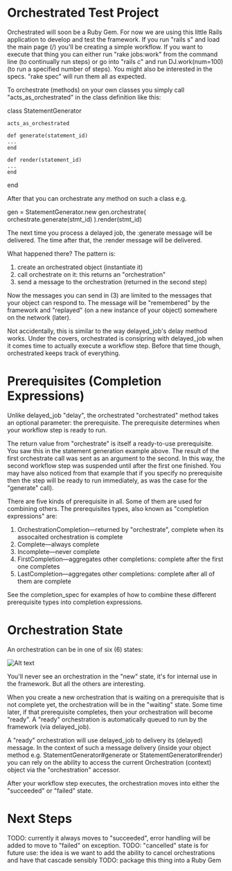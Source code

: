 Orchestrated Test Project
=========================

Orchestrated will soon be a Ruby Gem. For now we are using this little Rails application to develop and test the framework. If you run "rails s" and load the main page (/) you'll be creating a simple workflow. If you want to execute that thing you can either run "rake jobs:work" from the command line (to continually run steps) or go into "rails c" and run DJ.work(num=100) (to run a specified number of steps). You might also be interested in the specs. "rake spec" will run them all as expected.

To orchestrate (methods) on your own classes you simply call "acts_as_orchestrated" in the class definition like this:

  class StatementGenerator

    acts_as_orchestrated

    def generate(statement_id)
    ...
    end

    def render(statement_id)
    ...
    end

  end

After that you can orchestrate any method on such a class e.g.

  gen = StatementGenerator.new
  gen.orchestrate( orchestrate.generate(stmt_id) ).render(stmt_id)

The next time you process a delayed job, the :generate message will be delivered. The time after that, the :render message will be delivered.

What happened there? The pattern is:

1. create an orchestrated object (instantiate it)
2. call orchestrate on it: this returns an "orchestration"
3. send a message to the orchestration (returned in the second step)

Now the messages you can send in (3) are limited to the messages that your object can respond to. The message will be "remembered" by the framework and "replayed" (on a new instance of your object) somewhere on the network (later).

Not accidentally, this is similar to the way delayed_job's delay method works. Under the covers, orchestrated is consipring with delayed_job when it comes time to actually execute a workflow step. Before that time though, orchestrated keeps track of everything.

Prerequisites (Completion Expressions)
=========================================

Unlike delayed_job "delay", the orchestrated "orchestrated" method takes an optional parameter: the prerequisite. The prerequisite determines when your workflow step is ready to run.

The return value from "orchestrate" is itself a ready-to-use prerequisite. You saw this in the statement generation example above. The result of the first orchestrate call was sent as an argument to the second. In this way, the second workflow step was suspended until after the first one finished. You may have also noticed from that example that if you specify no prerequisite then the step will be ready to run immediately, as was the case for the "generate" call).

There are five kinds of prerequisite in all. Some of them are used for combining others. The prerequisites types, also known as "completion expressions" are:

1. OrchestrationCompletion—returned by "orchestrate", complete when its assocaited orchestration is complete
2. Complete—always complete
3. Incomplete—never complete
4. FirstCompletion—aggregates other completions: complete after the first one completes
5. LastCompletion—aggregates other completions: complete after all of them are complete

See the completion_spec for examples of how to combine these different prerequisite types into completion expressions.

Orchestration State
===================

An orchestration can be in one of six (6) states:

![Alt text](https://github.com/paydici/orchestrated_app/Orchestrated::Orchestration_state.png 'Orchestration States')

You'll never see an orchestration in the "new" state, it's for internal use in the framework. But all the others are interesting.

When you create a new orchestration that is waiting on a prerequisite that is not complete yet, the orchestration will be in the "waiting" state. Some time later, if that prerequisite completes, then your orchestration will become "ready". A "ready" orchestration is automatically queued to run by the framework (via delayed_job).

A "ready" orchestration will use delayed_job to delivery its (delayed) message. In the context of such a message delivery (inside your object method e.g. StatementGenerator#generate or StatementGenerator#render) you can rely on the ability to access the current Orchestration (context) object via the "orchestration" accessor.

After your workflow step executes, the orchestration moves into either the "succeeded" or "failed" state.

Next Steps
==========

TODO: currently it always moves to "succeeded", error handling will be added to move to "failed" on exception.
TODO: "cancelled" state is for future use: the idea is we want to add the ability to cancel orchestrations and have that cascade sensibly
TODO: package this thing into a Ruby Gem
